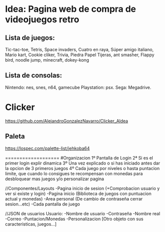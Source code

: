 # Idea: Pagina web de compra de videojuegos retro

## Lista de juegos: 
Tic-tac-toe,
Tetris,
Space invaders,
Cuatro en raya,
Súper amigo italiano,
Mario kart,
Cookie cliker,
Trivia,
Piedra Papel Tijeras,
ant smasher,
Flappy bird,
noodle jump,
minecraft,
dokey-kong
## Lista de consolas:
Nintendo: nes, snes, n64, gamecube
Playstation: psx.
Sega: Megadrive.


# Clicker
https://github.com/AlejandroGonzalezNavarro/Clicker_Aldea
## Paleta  
https://lospec.com/palette-list/jehkoba64

===================
#Organizacion
1º Pantalla de Login
2ª Si es el primer login explir dinamica
3º Una vez explicado o si has iniciado antes dar la opcion de 3 primeros juegos
4º Cada juego por niveles o hasta puntacion limite, que cuando lo consigues te recompensan con monedas para desbloquear mas juegos y/o personalizar pagina

//Componentes/Layouts
-Pagina inicio de sesion (+Comprobacion usuario y ver si existe y login)
-Pagina inicio (Biblioteca de juegos con puntuacion actual y monedas)
-Area personal (De cambio de contraseña cerrar sesion...etc)
-Cada pantalla de juego

//JSON de usuarios
Usuario:
-Nombre de usuario
-Contraseña
-Nombre real
-Correo
-Puntacion/Monedas
-Personalizacion [Otro objeto con sus caracteristicas, juegos...]
